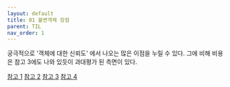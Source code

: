 ```yaml
---
layout: default
title: 01 불변객체 장점
parent: TIL
nav_order: 1
---
```


궁극적으로 '객체에 대한 신뢰도' 에서 나오는 많은 이점을 누릴 수 있다.
그에 비해 비용은 참고 3에도 나와 있듯이 과대평가 된 측면이 있다.

[참고 1](https://mangkyu.tistory.com/131)
[참고 2](https://devoong2.tistory.com/entry/Java-%EB%B6%88%EB%B3%80-%EA%B0%9D%EC%B2%B4Immutable-Object-%EC%97%90-%EB%8C%80%ED%95%B4-%EC%95%8C%EC%95%84%EB%B3%B4%EC%9E%90)
[참고 3](https://galid1.tistory.com/622)
[참고 4](https://velog.io/@conatuseus/Java-Immutable-Object%EB%B6%88%EB%B3%80%EA%B0%9D%EC%B2%B4)
